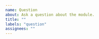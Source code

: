 ```yaml
---
name: Question
about: Ask a question about the module.
title: ""
labels: "question"
assignees: ""
---
```


<!-- **IMPORTANT!**
Please make sure to look for an answer to your question in our documentation and the documentation before asking a question here.

If you have a general question regarding the module use Discord `modules` channel. Thanks!

Nuxt Discord: https://discord.nuxtjs.org/
Documentation: https://v2.cloudinary.nuxtjs.org/
-->

